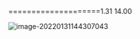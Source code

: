 ====================1.31 14.00

![image-20220131144307043](D:\whatsoever\投资\image-20220131144307043.png)